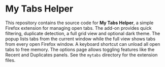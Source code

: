 # My Tabs Helper

This repository contains the source code for **My Tabs Helper**, a simple Firefox extension for managing open tabs. The add-on provides quick filtering, duplicate detection, a full grid view and optional dark theme. The popup lists tabs from the current window while the full view shows tabs from every open Firefox window. A keyboard shortcut can unload all open tabs to free memory. The options page allows toggling features like the Recent and Duplicates panels. See the `mytabs` directory for the extension files.
